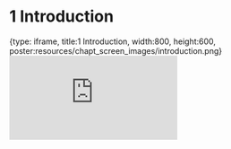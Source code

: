 # 1 Introduction
 
{type: iframe, title:1 Introduction, width:800, height:600, poster:resources/chapt_screen_images/introduction.png}
![](https://jhudatascience.org/Documentation_and_Usability/introduction.html)
 

 
